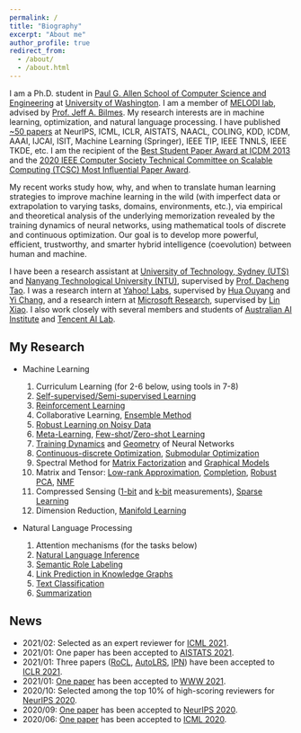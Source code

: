 ```yaml
---
permalink: /
title: "Biography"
excerpt: "About me"
author_profile: true
redirect_from: 
  - /about/
  - /about.html
---
```

I am a Ph.D. student in [Paul G. Allen School of Computer Science and Engineering](https://www.cs.washington.edu/) at [University of Washington](https://www.washington.edu/). I am a member of [MELODI lab](https://melodi.ece.uw.edu/), advised by [Prof. Jeff A. Bilmes](https://people.ece.uw.edu/bilmes/p/pgs/index.html). My research interests are in machine learning, optimization, and natural language processing. I have published [~50 papers](https://scholar.google.com/citations?user=OKvgizMAAAAJ&hl=en) at NeurIPS, ICML, ICLR, AISTATS, NAACL, COLING, KDD, ICDM, AAAI, IJCAI, ISIT, Machine Learning (Springer), IEEE TIP, IEEE TNNLS, IEEE TKDE, etc. I am the recipient of the [Best Student Paper Award at ICDM 2013](https://tianyizhou.files.wordpress.com/2010/08/dca-paper.pdf) and the [2020 IEEE Computer Society Technical Committee on Scalable Computing (TCSC) Most Influential Paper Award](http://www.icml-2011.org/papers/41_icmlpaper.pdf).

My recent works study how, why, and when to translate human learning strategies to improve machine learning in the wild (with imperfect data or extrapolation to varying tasks, domains, environments, etc.), via empirical and theoretical analysis of the underlying memorization revealed by the training dynamics of neural networks, using mathematical tools of discrete and continuous optimization. Our goal is to develop more powerful, efficient, trustworthy, and smarter hybrid intelligence (coevolution) between human and machine. 

I have been a research assistant at [University of Technology, Sydney (UTS)](https://www.uts.edu.au/) and [Nanyang Technological University (NTU)](https://www.ntu.edu.sg/Pages/home.aspx), supervised by [Prof. Dacheng Tao](https://www.sydney.edu.au/engineering/about/our-people/academic-staff/dacheng-tao.html). I was a research intern at [Yahoo! Labs](https://research.yahoo.com/), supervised by [Hua Ouyang](https://www.linkedin.com/in/hua-ouyang-5869b851) and [Yi Chang](http://www.yichang-cs.com/), and a research intern at [Microsoft Research](https://www.microsoft.com/en-us/research/), supervised by [Lin Xiao](https://linxiaolx.github.io/). I also work closely with several members and students of [Australian AI Institute](https://www.uts.edu.au/research-and-teaching/our-research/australian-artificial-intelligence-institute) and [Tencent AI Lab](https://ai.tencent.com/ailab/en/index).
<!-- My collaborators also include members from [Chengqi Zhang](https://profiles.uts.edu.au/Chengqi.Zhang) and [Guodong Long](https://profiles.uts.edu.au/Guodong.Long)'s groups in [Australian AI Institute](https://www.uts.edu.au/research-and-teaching/our-research/australian-artificial-intelligence-institute) at University of Technology, Sydney, and [Meng Fang](https://mengf1.github.io/) at Tencent AI Lab. -->

My Research
------
* Machine Learning
  1. Curriculum Learning (for 2-6 below, using tools in 7-8)
  1. [Self-supervised/Semi-supervised Learning](http://proceedings.mlr.press/v119/zhou20d/zhou20d.pdf)
  1. [Reinforcement Learning](https://papers.nips.cc/paper/2019/file/83715fd4755b33f9c3958e1a9ee221e1-Paper.pdf) 
  1. Collaborative Learning, [Ensemble Method](https://papers.nips.cc/paper/7831-diverse-ensemble-evolution-curriculum-data-model-marriage.pdf)
  1. [Robust Learning on Noisy Data](https://openreview.net/pdf?id=lmTWnm3coJJ)
  1. [Meta-Learning](https://papers.nips.cc/paper/2019/file/83715fd4755b33f9c3958e1a9ee221e1-Paper.pdf), [Few-shot](https://www.ijcai.org/Proceedings/2019/0418.pdf)/[Zero-shot Learning](https://openreview.net/pdf?id=-mWcQVLPSPy)
  1. [Training Dynamics](https://proceedings.neurips.cc/paper/2020/file/62000dee5a05a6a71de3a6127a68778a-Paper.pdf) and [Geometry](http://proceedings.mlr.press/v97/wang19q/wang19q.pdf) of Neural Networks
  1. [Continuous-discrete Optimization](https://openreview.net/pdf?id=BywyFQlAW), [Submodular Optimization](http://proceedings.mlr.press/v54/zhou17a/zhou17a.pdf)
  1. Spectral Method for [Matrix Factorization](https://tianyizhou.files.wordpress.com/2010/08/dca-paper.pdf) and [Graphical Models](https://arxiv.org/pdf/1406.5752.pdf)
  1. Matrix and Tensor: [Low-rank Approximation](https://tianyizhou.files.wordpress.com/2010/08/brpisit.pdf), [Completion](http://proceedings.mlr.press/v31/zhou13b.pdf), [Robust PCA](http://www.icml-2011.org/papers/41_icmlpaper.pdf), [NMF](https://tianyizhou.files.wordpress.com/2010/08/dca-paper.pdf)
  1. Compressed Sensing ([1-bit](https://tianyizhou.files.wordpress.com/2010/08/hcsisit5pages.pdf) and [k-bit](https://tianyizhou.files.wordpress.com/2010/08/kbithcs.pdf) measurements), [Sparse Learning](https://tianyizhou.files.wordpress.com/2010/08/ds.pdf)
  1. Dimension Reduction, [Manifold Learning](http://arxiv.org/PS_cache/arxiv/pdf/1007/1007.3564v3.pdf)
  <!-- 1. [Multi-label Learning](https://tianyizhou.files.wordpress.com/2011/12/cl.pdf) -->

* Natural Language Processing
  1. Attention mechanisms (for the tasks below)
  1. [Natural Language Inference](https://arxiv.org/pdf/1709.04696.pdf)
  1. [Semantic Role Labeling](https://www.aclweb.org/anthology/N19-1127.pdf)
  1. [Link Prediction in Knowledge Graphs](https://arxiv.org/pdf/2004.14781.pdf)
  1. [Text Classification](https://openreview.net/pdf?id=H1cWzoxA-)
  1. [Summarization](https://arxiv.org/pdf/2002.07338.pdf)

News
------
* 2021/02: Selected as an expert reviewer for [ICML 2021](https://icml.cc/Conferences/2021).
* 2021/01: One paper has been accepted to [AISTATS 2021](https://aistats.org/aistats2021/).
* 2021/01: Three papers ([RoCL](https://openreview.net/pdf?id=lmTWnm3coJJ), [AutoLRS](https://openreview.net/pdf?id=SlrqM9_lyju), [IPN](https://openreview.net/pdf?id=-mWcQVLPSPy)) have been accepted to [ICLR 2021](https://iclr.cc/).
* 2021/01: [One paper](https://arxiv.org/pdf/2004.14781.pdf) has been accepted to [WWW 2021](https://www2021.thewebconf.org/).
* 2020/10: Selected among the top 10% of high-scoring reviewers for [NeurIPS 2020](https://nips.cc/).
* 2020/09: [One paper](https://proceedings.neurips.cc/paper/2020/file/62000dee5a05a6a71de3a6127a68778a-Paper.pdf) has been accepted to [NeurIPS 2020](https://nips.cc/).
* 2020/06: [One paper](http://proceedings.mlr.press/v119/zhou20d/zhou20d.pdf) has been accepted to [ICML 2020](https://icml.cc/Conferences/2020).

<br />
<script type="text/javascript" id="clstr_globe" src="//clustrmaps.com/globe.js?d=yS55EhS2ol9nZNevQxAHb2-_nUUI3Opt9QjGnAYIFrg" size="1"></script>
<br />

<!-- Getting started
======
1. Register a GitHub account if you don't have one and confirm your e-mail (required!)
1. Fork [this repository](https://github.com/academicpages/academicpages.github.io) by clicking the "fork" button in the top right. 
1. Go to the repository's settings (rightmost item in the tabs that start with "Code", should be below "Unwatch"). Rename the repository "[your GitHub username].github.io", which will also be your website's URL.
1. Set site-wide configuration and create content & metadata (see below -- also see [this set of diffs](http://archive.is/3TPas) showing what files were changed to set up [an example site](https://getorg-testacct.github.io) for a user with the username "getorg-testacct")
1. Upload any files (like PDFs, .zip files, etc.) to the files/ directory. They will appear at https://[your GitHub username].github.io/files/example.pdf.  
1. Check status by going to the repository settings, in the "GitHub pages" section

Site-wide configuration
------
The main configuration file for the site is in the base directory in [_config.yml](https://github.com/academicpages/academicpages.github.io/blob/master/_config.yml), which defines the content in the sidebars and other site-wide features. You will need to replace the default variables with ones about yourself and your site's github repository. The configuration file for the top menu is in [_data/navigation.yml](https://github.com/academicpages/academicpages.github.io/blob/master/_data/navigation.yml). For example, if you don't have a portfolio or blog posts, you can remove those items from that navigation.yml file to remove them from the header. 

Create content & metadata
------
For site content, there is one markdown file for each type of content, which are stored in directories like _publications, _talks, _posts, _teaching, or _pages. For example, each talk is a markdown file in the [_talks directory](https://github.com/academicpages/academicpages.github.io/tree/master/_talks). At the top of each markdown file is structured data in YAML about the talk, which the theme will parse to do lots of cool stuff. The same structured data about a talk is used to generate the list of talks on the [Talks page](https://academicpages.github.io/talks), each [individual page](https://academicpages.github.io/talks/2012-03-01-talk-1) for specific talks, the talks section for the [CV page](https://academicpages.github.io/cv), and the [map of places you've given a talk](https://academicpages.github.io/talkmap.html) (if you run this [python file](https://github.com/academicpages/academicpages.github.io/blob/master/talkmap.py) or [Jupyter notebook](https://github.com/academicpages/academicpages.github.io/blob/master/talkmap.ipynb), which creates the HTML for the map based on the contents of the _talks directory).

**Markdown generator**

I have also created [a set of Jupyter notebooks](https://github.com/academicpages/academicpages.github.io/tree/master/markdown_generator
) that converts a CSV containing structured data about talks or presentations into individual markdown files that will be properly formatted for the academicpages template. The sample CSVs in that directory are the ones I used to create my own personal website at stuartgeiger.com. My usual workflow is that I keep a spreadsheet of my publications and talks, then run the code in these notebooks to generate the markdown files, then commit and push them to the GitHub repository.

How to edit your site's GitHub repository
------
Many people use a git client to create files on their local computer and then push them to GitHub's servers. If you are not familiar with git, you can directly edit these configuration and markdown files directly in the github.com interface. Navigate to a file (like [this one](https://github.com/academicpages/academicpages.github.io/blob/master/_talks/2012-03-01-talk-1.md) and click the pencil icon in the top right of the content preview (to the right of the "Raw | Blame | History" buttons). You can delete a file by clicking the trashcan icon to the right of the pencil icon. You can also create new files or upload files by navigating to a directory and clicking the "Create new file" or "Upload files" buttons. 

Example: editing a markdown file for a talk
![Editing a markdown file for a talk](/images/editing-talk.png)

For more info
------
More info about configuring academicpages can be found in [the guide](https://academicpages.github.io/markdown/). The [guides for the Minimal Mistakes theme](https://mmistakes.github.io/minimal-mistakes/docs/configuration/) (which this theme was forked from) might also be helpful.
 -->